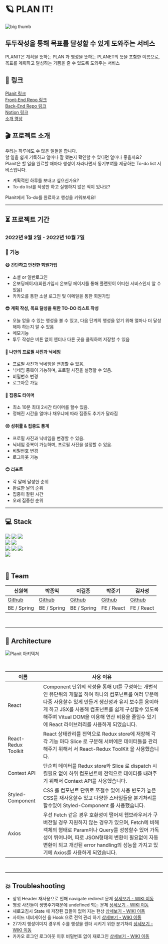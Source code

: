 # 🪐 PLAN IT!

![big thumb](https://user-images.githubusercontent.com/48500149/194043247-2e5d5751-10da-437b-8892-921b19126b2a.png)
<br/>

## 투두작성을 통해 목표를 달성할 수 있게 도와주는 서비스

PLANIT은 계획을 뜻하는 PLAN 과 행성을 뜻하는 PLANET의 뜻을 포함한 이름으로, 목표를 계획하고 달성하는 기쁨을 줄 수 있도록 도와주는 서비스

## 📌 링크

[Planit 링크](https://planit-todo.com)  
[Front-End Repo 링크](https://github.com/hanghae-w8-t4-plan-it/frontend)  
[Back-End Repo 링크](https://github.com/hanghae-w8-t4-plan-it/backend)  
[Notion 링크](https://www.notion.so/4-d8656c9684f5477c917a81a0747e5144)  
[소개 영상](예정)

## 🎬 프로젝트 소개

우리는 하루에도 수 많은 일들을 합니다.<br>
할 일을 쉽게 기록하고 얼마나 잘 했는지 확인할 수 있다면 얼마나 좋을까요?<br>
Planit은 할 일을 완료할 때마다 행성이 자라나면서 동기부여를 제공하는 To-do list 서비스입니다.

- 계획적인 하루를 보내고 싶으신가요?<br>
- To-do list를 작성만 하고 실행하지 않은 적이 있나요?

Planit에서 To-do를 완료하고 행성을 키워보세요!
<hr/>

## ⏳ 프로젝트 기간

### 2022년 9월 2일 - 2022년 10월 7일

### 🚀 기능

#### 😃 간단하고 안전한 회원가입
- 소셜 or 일반로그인
- 온보딩페이지(회원가입시 온보딩 페이지를 통해 플랜잇이 어떠한 서비스인지 알 수 있음)
- 카카오를 통한 소셜 로그인 및 이메일을 통한 회원가입

#### 😎 계획 작성, 목표 달성을 위한 TO-DO 리스트 작성
- 오늘 얻을 수 있는 행성을 볼 수 있고, 다음 단계의 행성을 얻기 위해 얼마나 더 달성해야 하는지 알 수 있음
- 메모기능
- 투두 작성은 버튼 없이 엔터나 다른 곳을 클릭하여 저장할 수 있음

#### 🥹 나만의 프로필 사진과 닉네임
- 프로필 사진과 닉네임을 변경할 수 있음.
- 닉네임 중복이 가능하며, 프로필 사진을 설정할 수 있음.
- 비밀번호 변경  
- 로그아웃 가능

#### 🤩 집중도 타이머
- 최소 10분 최대 2시간 타이머를 할수 있음. 
- 정해진 시간을 얼마나 채우냐에 따라 집중도 추기가 달라짐

#### 😣 성취률 & 집중도 통계
- 프로필 사진과 닉네임을 변경할 수 있음.
- 닉네임 중복이 가능하며, 프로필 사진을 설정할 수 있음.
- 비밀번호 변경  
- 로그아웃 가능

#### 😌 리포트
- 각 달에 달성한 순위 
- 완료한 날의 순위
- 집중이 잘된 시간  
- 오래 집중한 순위

<hr/>

## 💻 Stack
<div>
  <img src="https://img.shields.io/badge/html5-E34F26?style=for-the-badge&logo=html5&logoColor=white">
  <img src="https://img.shields.io/badge/css-1572B6?style=for-the-badge&logo=css3&logoColor=white">
  <img src="https://img.shields.io/badge/javascript-F7DF1E?style=for-the-badge&logo=javascript&logoColor=black">
  <br>     
  <img src="https://img.shields.io/badge/react-61DAFB?style=for-the-badge&logo=react&logoColor=black">
  <img src="https://img.shields.io/badge/styledcomponents-DB7093?style=for-the-badge&logo=styled-components&logoColor=pink">   
  <br>
  <img src="https://img.shields.io/badge/github-181717?style=for-the-badge&logo=github&logoColor=white">   
  <img src="https://img.shields.io/badge/kakao login-FFCD00?style=for-the-badge&logo=kakao&logoColor=black">
  <img src="https://img.shields.io/badge/redux-%23593d88.svg?style=for-the-badge&logo=redux&logoColor=white">
  <br>
  <img src="https://img.shields.io/badge/Visual%20Studio%20Code-0078d7.svg?style=for-the-badge&logo=visual-studio-code&logoColor=white">
  <img src="https://img.shields.io/badge/Axios-5A29E4?style=flat&logo=Axios&logoColor=white"/>
  <br>
</div>

<br/>

## 🧙 Team

| 신원혁                                | 박종익                                   | 이길종                                | 박준기                                | 김자성                                  |
| ------------------------------------- | ---------------------------------------- | ------------------------------------- | ------------------------------------- | --------------------------------------- |
| [Github](https://github.com/god1hyuk) | [Github](https://github.com/ParkJong-ic) | [Github](https://github.com/Jongleee) | [Github](https://github.com/byjgpark) | [Github](https://github.com/jaseongkim) |
| BE / Spring                           | BE / Spring                              | BE / Spring                           | FE / React                            | FE / React                              |

<br/>

<hr/>

## :santa: Architecture

![Planit 아키텍쳐](https://user-images.githubusercontent.com/81502140/193481909-30765c17-2a8e-419c-bcfa-bea8736ebd18.png)

<br/>

| 이름                | 사용 이유                                                                                                                                                                                                                                                                                                     |
| ------------------- | ------------------------------------------------------------------------------------------------------------------------------------------------------------------------------------------------------------------------------------------------------------------------------------------------------------- |
| React               | Component 단위의 작성을 통해 UI를 구성하는 개별적인 뷰단위의 개발을 하여 하나의 컴포넌트를 여러 부분에 다중 사용할수 있게 만들거 생산성과 유지 보수를 용이하게 하고 JSX를 사용해 컴포넌트를 쉽게 구성할수 있도록 해주며 Vitual DOM을 이용해 연산 비용을 줄일수 있기에 React 라이브러리를 사용하게 되었습니다. |
| React-Redux Toolkit | React 상태관리를 전역으로 Redux store에 저장해 각각 기능 마다 Slice 로 구분해 서버에온 데이터들을 관리해주기 위해서 서 React-Redux ToolKit 을 사용했습니다.                                                                                                                                                   |
| Context API         | 단순히 데이터를 Redux store와 Slice 로 dispatch 시킬필요 없이 하위 컴포넌트에 전역으로 데이터를 내려주기 위해서 Context API를 사용했습니다.                                                                                                                                                                   |
| Styled-Component    | CSS 를 컴포넌트 단위로 쪼갤수 있어 사용 빈도가 높은 CSS를 재사용할수 있고 다양한 스타일들을 분기처리를 할수있어 Styled-Component 를 사용했습니다.                                                                                                                                                             |
| Axios               | 우선 Fetch 같은 경우 호환성이 떨어져 웹브라우저가 구버전일 경우 지원하지 않는 경우가 있으며, Fetch에 비해 객체의 형태로 Param이나 Query를 성정할수 있어 가독성이 뛰어나며, 따로 JSON형태의 변환이 필요없이 자동 변환이 되고 개선된 error handling의 성능을 가지고 있기에 Axios를 사용하게 되었습니다.         |

<br/>

<hr/>

## 💥 Troubleshooting

- 상위 Header 재사용으로 인해 navigate redirect 문제 [상세보기 - WIKI 이동](https://github.com/hanghae-w8-t4-plan-it/frontend/wiki/%EC%83%81%EC%9C%84-Header-%EC%9E%AC%EC%82%AC%EC%9A%A9%EC%9C%BC%EB%A1%9C-%EC%9D%B8%ED%95%B4-navigate-redirect-%EB%AC%B8%EC%A0%9C)
- 행성 사진들이 생명주기때문에 undefined 되는 문제 [상세보기 - WIKI 이동](https://github.com/hanghae-w8-t4-plan-it/frontend/wiki/%ED%96%89%EC%84%B1-%EC%82%AC%EC%A7%84%EB%93%A4%EC%9D%B4-%EC%83%9D%EB%AA%85%EC%A3%BC%EA%B8%B0%EB%95%8C%EB%AC%B8%EC%97%90-undefined-%EB%90%98%EB%8A%94-%EB%AC%B8%EC%A0%9C)
- 새로고침시 State 에 저장된 값들이 없어 지는 현상 [상세보기 - WIKI 이동](https://github.com/hanghae-w8-t4-plan-it/frontend/wiki/%EC%83%88%EB%A1%9C%EA%B3%A0%EC%B9%A8%EC%8B%9C-State-%EC%97%90-%EC%A0%80%EC%9E%A5%EB%90%9C-%EA%B0%92%EB%93%A4%EC%9D%B4-%EC%97%86%EC%96%B4-%EC%A7%80%EB%8A%94-%ED%98%84%EC%83%81)
- 사이드 네비게이션 을 Hook 으로 전역 관리 하기 [상세보기 - WIKI 이동](https://github.com/hanghae-w8-t4-plan-it/frontend/wiki/%EC%82%AC%EC%9D%B4%EB%93%9C-%EB%84%A4%EB%B9%84%EA%B2%8C%EC%9D%B4%EC%85%98-%EC%9D%84-Hook-%EC%9C%BC%EB%A1%9C-%EC%A0%84%EC%97%AD-%EA%B4%80%EB%A6%AC-%ED%95%98%EA%B8%B0)
- 27가지 행성이미지 경우의 수를 행성을 렌더 시키기 위한 분기처리 [상세보기 - WIKI 이동](https://github.com/hanghae-w8-t4-plan-it/frontend/wiki/27%EA%B0%80%EC%A7%80-%ED%96%89%EC%84%B1%EB%93%A4%EC%9D%98-%EC%88%98%EB%A5%BC-%ED%96%89%EC%84%B1%EC%9D%84-%EB%A0%8C%EB%8D%94-%EC%8B%9C%ED%82%A4%EA%B8%B0-%EC%9C%84%ED%95%9C-%EB%B6%84%EA%B8%B0%EC%B2%98%EB%A6%AC)
- 카카오 로그인 로그아웃 이후 비밀번호 없이 재로그인 [상세보기 - WIKI 이동](https://github.com/hanghae-w8-t4-plan-it/frontend/wiki/%EC%B9%B4%EC%B9%B4%EC%98%A4-%EB%A1%9C%EA%B7%B8%EC%9D%B8-%EB%A1%9C%EA%B7%B8%EC%95%84%EC%9B%83-%EC%9D%B4%ED%9B%84-%EB%B9%84%EB%B0%80%EB%B2%88%ED%98%B8-%EC%97%86%EC%9D%B4-%EC%9E%AC%EB%A1%9C%EA%B7%B8%EC%9D%B8)

<br/>
